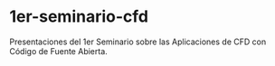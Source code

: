# 1er-seminario-cfd
Presentaciones del 1er Seminario sobre las Aplicaciones de CFD con Código de Fuente Abierta.
